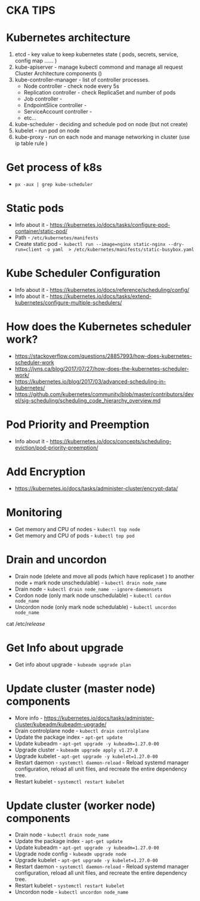 # CKA TIPS


# Kubernetes architecture

1) etcd - key value to keep kubernetes state ( pods, secrets, service, config map ...... )
2) kube-apiserver - manage kubectl commond and manage all request Cluster Architecture components  ()
3) kube-controller-manager - list of controller processes.
   - Node controller - check node every 5s 
   - Replication controller - check ReplicaSet and number of pods 
   - Job controller - 
   - EndpointSlice controller - 
   - ServiceAccount controller -
   - etc...
4) kube-scheduler - deciding and schedule pod on node (but not create)
5) kubelet - run pod on node 
6) kube-proxy - run on each node and manage networking in cluster (use ip table rule )


# Get process of k8s
- `px -aux | grep kube-scheduler`


# Static pods
- Info about it - https://kubernetes.io/docs/tasks/configure-pod-container/static-pod/
- Path - `/etc/kubernetes/manifests`
- Create static pod -` kubectl run --image=nginx static-nginx --dry-run=client -o yaml  > /etc/kubernetes/manifests/static-busybox.yaml`

# Kube Scheduler Configuration
- Info about it - https://kubernetes.io/docs/reference/scheduling/config/
- Info about it - https://kubernetes.io/docs/tasks/extend-kubernetes/configure-multiple-schedulers/

# How does the Kubernetes scheduler work?
- https://stackoverflow.com/questions/28857993/how-does-kubernetes-scheduler-work
- https://jvns.ca/blog/2017/07/27/how-does-the-kubernetes-scheduler-work/
- https://kubernetes.io/blog/2017/03/advanced-scheduling-in-kubernetes/
- https://github.com/kubernetes/community/blob/master/contributors/devel/sig-scheduling/scheduling_code_hierarchy_overview.md

# Pod Priority and Preemption 
- Info about it - https://kubernetes.io/docs/concepts/scheduling-eviction/pod-priority-preemption/


# Add Encryption 
- https://kubernetes.io/docs/tasks/administer-cluster/encrypt-data/

# Monitoring 
- Get memory and CPU of nodes - `kubectl top node`
- Get memory and CPU of pods - `kubectl top pod`

# Drain and uncordon
- Drain node (delete and move all pods (which have replicaset ) to another node + mark node unschedulable) - `kubectl drain node_name`
- Drain node - `kubectl drain node_name --ignore-daemonsets`
- Cordon node (only mark node unschedulable) - `kubectl cordon node_name`
- Uncordon node (only mark node schedulable) - `kubectl uncordon node_name`


cat /etc/*release*


# Get Info about upgrade 
- Get info about upgrade - `kubeadm upgrade plan`


# Update cluster (master node) components
- More info - https://kubernetes.io/docs/tasks/administer-cluster/kubeadm/kubeadm-upgrade/
- Drain controlplane node - `kubectl drain controlplane`
- Update the package index - `apt-get update`
- Update kubeadm - `apt-get upgrade -y kubeadm=1.27.0-00`
- Upgrade cluster - `kubeadm upgrade apply v1.27.0`
- Upgrade kubelet - `apt-get upgrade -y kubelet=1.27.0-00`
- Restart daemon - `systemctl daemon-reload` - Reload systemd manager configuration, reload all unit files, and recreate the entire dependency tree.
- Restart kubelet - `systemctl restart kubelet`


# Update cluster (worker node) components
- Drain node - `kubectl drain node_name`
- Update the package index - `apt-get update`
- Update kubeadm - `apt-get upgrade -y kubeadm=1.27.0-00`
- Upgrade node config - `kubeadm upgrade node`
- Upgrade kubelet - `apt-get upgrade -y kubelet=1.27.0-00`
- Restart daemon - `systemctl daemon-reload` - Reload systemd manager configuration, reload all unit files, and recreate the entire dependency tree.
- Restart kubelet - `systemctl restart kubelet`
- Uncordon node - `kubectl uncordon node_name`





 







